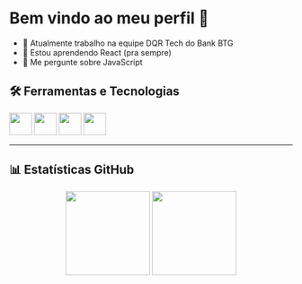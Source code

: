 # Bem vindo ao meu perfil 👋

- 💼 Atualmente trabalho na equipe DQR Tech do Bank BTG
- 🌱 Estou aprendendo React (pra sempre)
- 💬 Me pergunte sobre JavaScript

## 🛠️ Ferramentas e Tecnologias

<img src="https://cdn.jsdelivr.net/gh/devicons/devicon/icons/javascript/javascript-original.svg" width="40px"/>
<img src="https://cdn.jsdelivr.net/gh/devicons/devicon/icons/typescript/typescript-original.svg" width="40px"/>
<img src="https://cdn.jsdelivr.net/gh/devicons/devicon/icons/react/react-original.svg" width="40px"/>
<img src="https://cdn.jsdelivr.net/gh/devicons/devicon/icons/vuejs/vuejs-original.svg" width="40px"/>


---

## 📊 Estatísticas GitHub

<div align="center">
  <img height="150em" src="https://github-readme-stats.vercel.app/api/top-langs/?username=SEU_USUARIO&layout=compact&langs_count=7&theme=tokyonight"/>
  <img height="150em" src="https://github-readme-stats.vercel.app/api?username=SEU_USUARIO&show_icons=true&theme=tokyonight&include_all_commits=true&count_private=true"/>
</div>
